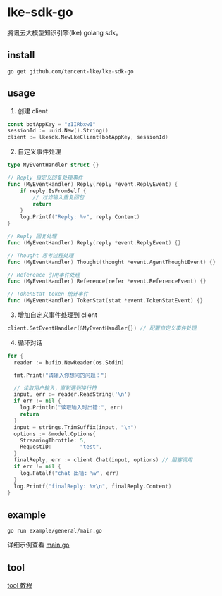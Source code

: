 # lke-sdk-go
腾讯云大模型知识引擎(lke) golang sdk。

## install
`go get github.com/tencent-lke/lke-sdk-go`

## usage

1. 创建 client
```go
const botAppKey = "zIIRbxwI"
sessionId := uuid.New().String()
client := lkesdk.NewLkeClient(botAppKey, sessionId)
```

2. 自定义事件处理
```go
type MyEventHandler struct {}

// Reply 自定义回复处理事件
func (MyEventHandler) Reply(reply *event.ReplyEvent) {
	if reply.IsFromSelf {
		// 过滤输入重复回包
		return
	}
	log.Printf("Reply: %v", reply.Content)
}

// Reply 回复处理
func (MyEventHandler) Reply(reply *event.ReplyEvent) {}

// Thought 思考过程处理
func (MyEventHandler) Thought(thought *event.AgentThoughtEvent) {}

// Reference 引用事件处理
func (MyEventHandler) Reference(refer *event.ReferenceEvent) {}

// TokenStat token 统计事件
func (MyEventHandler) TokenStat(stat *event.TokenStatEvent) {}

```

3. 增加自定义事件处理到 client
```go
client.SetEventHandler(&MyEventHandler{}) // 配置自定义事件处理
```

4. 循环对话
```go
for {
  reader := bufio.NewReader(os.Stdin)

  fmt.Print("请输入你想问的问题：")

  // 读取用户输入，直到遇到换行符
  input, err := reader.ReadString('\n')
  if err != nil {
    log.Println("读取输入时出错:", err)
    return
  }
  input = strings.TrimSuffix(input, "\n")
  options := &model.Options{
    StreamingThrottle: 5,
    RequestID:         "test",
  }
  finalReply, err := client.Chat(input, options) // 阻塞调用
  if err != nil {
    log.Fatalf("chat 出错: %v", err)
  }
  log.Printf("finalReply: %v\n", finalReply.Content)
}
```

## example
`go run example/general/main.go`

详细示例查看 [main.go](https://github.com/tencent-lke/lke-sdk-go/blob/main/example/general/main.go)

## tool
[tool 教程](https://github.com/tencent-lke/lke-sdk-go/blob/main/tool/readme.md)